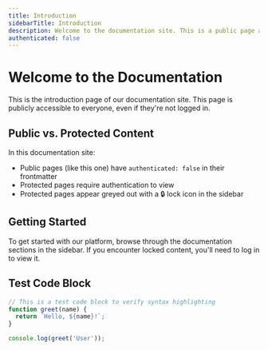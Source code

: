 ```yaml
---
title: Introduction
sidebarTitle: Introduction
description: Welcome to the documentation site. This is a public page anyone can access.
authenticated: false
---
```


# Welcome to the Documentation

This is the introduction page of our documentation site. This page is publicly accessible to everyone, even if they're not logged in.

## Public vs. Protected Content

In this documentation site:

- Public pages (like this one) have `authenticated: false` in their frontmatter
- Protected pages require authentication to view
- Protected pages appear greyed out with a 🔒 lock icon in the sidebar

## Getting Started

To get started with our platform, browse through the documentation sections in the sidebar. If you encounter locked content, you'll need to log in to view it.

## Test Code Block

```javascript
// This is a test code block to verify syntax highlighting
function greet(name) {
  return `Hello, ${name}!`;
}

console.log(greet('User'));
```
